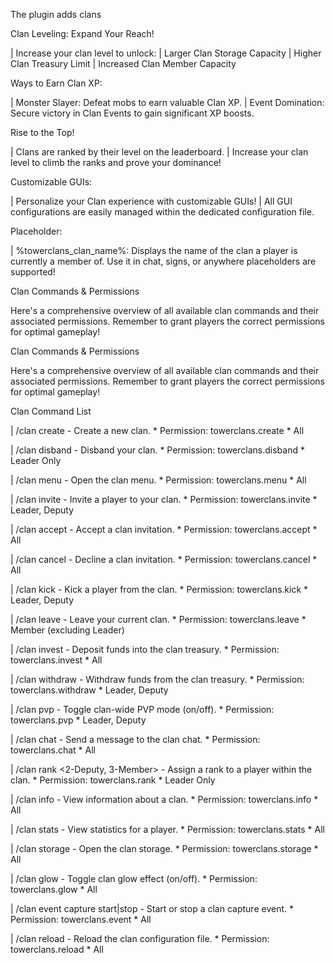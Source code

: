 The plugin adds clans

Clan Leveling: Expand Your Reach!

| Increase your clan level to unlock:
| Larger Clan Storage Capacity
| Higher Clan Treasury Limit
| Increased Clan Member Capacity

Ways to Earn Clan XP:

| Monster Slayer: Defeat mobs to earn valuable Clan XP.
| Event Domination: Secure victory in Clan Events to gain significant XP boosts.

Rise to the Top!

| Clans are ranked by their level on the leaderboard.
| Increase your clan level to climb the ranks and prove your dominance!

Customizable GUIs:

| Personalize your Clan experience with customizable GUIs!
| All GUI configurations are easily managed within the dedicated configuration file.

️Placeholder:

| %towerclans_clan_name%: Displays the name of the clan a player is currently a member of. Use it in chat, signs, or anywhere placeholders are supported!

Clan Commands & Permissions

Here's a comprehensive overview of all available clan commands and their associated permissions. Remember to grant players the correct permissions for optimal gameplay!

Clan Commands & Permissions

Here's a comprehensive overview of all available clan commands and their associated permissions. Remember to grant players the correct permissions for optimal gameplay!

Clan Command List

| /clan create <name> - Create a new clan.
    * Permission: towerclans.create
    * All

| /clan disband - Disband your clan.
    * Permission: towerclans.disband
    * Leader Only

| /clan menu - Open the clan menu.
    * Permission: towerclans.menu
    * All

| /clan invite <player> - Invite a player to your clan.
    * Permission: towerclans.invite
    * Leader, Deputy

| /clan accept - Accept a clan invitation.
    * Permission: towerclans.accept
    * All

| /clan cancel - Decline a clan invitation.
    * Permission: towerclans.cancel
    * All

| /clan kick <player> - Kick a player from the clan.
    * Permission: towerclans.kick
    * Leader, Deputy

| /clan leave - Leave your current clan.
    * Permission: towerclans.leave
    * Member (excluding Leader)

| /clan invest <amount> - Deposit funds into the clan treasury.
    * Permission: towerclans.invest
    * All

| /clan withdraw <amount> - Withdraw funds from the clan treasury.
    * Permission: towerclans.withdraw
    * Leader, Deputy

| /clan pvp - Toggle clan-wide PVP mode (on/off).
    * Permission: towerclans.pvp
    * Leader, Deputy

| /clan chat <message> - Send a message to the clan chat.
    * Permission: towerclans.chat
    * All

| /clan rank <player> <2-Deputy, 3-Member> - Assign a rank to a player within the clan.
    * Permission: towerclans.rank
    * Leader Only

| /clan info <clan name> - View information about a clan.
    * Permission: towerclans.info
    * All

| /clan stats <player> - View statistics for a player.
    * Permission: towerclans.stats
    * All

| /clan storage - Open the clan storage.
    * Permission: towerclans.storage
    * All

| /clan glow - Toggle clan glow effect (on/off).
    * Permission: towerclans.glow
    * All

| /clan event capture start|stop - Start or stop a clan capture event.
    * Permission: towerclans.event
    * All

| /clan reload - Reload the clan configuration file.
    * Permission: towerclans.reload
    * All

